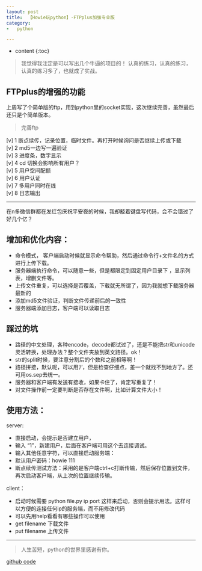 ```yaml
---
layout: post
title:  【Howie玩python】-FTPplus加强专业版
category:
-   python

---
```


* content
{:toc}


> 我觉得我注定是可以写出几个牛逼的项目的！
认真的练习，认真的练习，认真的练习多了，也就成了实战。



## FTPplus的增强的功能

上周写了个简单版的ftp，用到python里的socket实现，这次继续完善，虽然最后还只是个简单版本。

> 完善ftp

[v] 1 断点续传，记录位置，临时文件。再打开时候询问是否继续上传或下载   
[v] 2 md5一边写一遍验证   
[v] 3 进度条，数字显示    
[v] 4 cd 切换会影响所有用户？   
[v] 5 用户空间配额   
[v] 6 用户认证   
[v] 7 多用户同时在线   
[v] 8 日志输出    


-----------

在n多微信群都在发红包庆祝平安夜的时候，我却敲着键盘写代码，会不会错过了好几个亿？

## 增加和优化内容：

- 命令模式， 客户端启动时候就显示命令帮助，然后通过命令行+文件名的方式进行上传下载。  
- 服务器端执行命令，可以随意一些，但是都限定到固定用户目录下  ，显示列表，增删文件等。
- 上传文件重复，可以选择是否覆盖，下载就无所谓了，因为我就想下载服务器最新的
- 添加md5文件验证，判断文件传递前后的一致性  
- 服务器端添加日志，客户端可以读取日志


## 踩过的坑  

- 路径的中文处理，各种encode，decode都试过了，还是不能把str和unicode灵活转换，处理办法？整个文件夹放到英文路径。ok！  
- str的split时候，要注意分割后的个数和之前相等啊！  
- 路径拼接，默认呢，可以用‘/’，但是检查仔细点，差一个就找不到地方了。还可用os.sep去统一。
- 服务器和客户端有发送有接收，如果卡住了，肯定写重复了！
- 对文件操作前一定要判断是否存在文件啊，比如计算文件大小！


## 使用方法：

server:

- 直接启动，会提示是否建立用户，  
- 输入 “1”，新建用户，后面在客户端可用这个去连接调试。  
- 输入其他任意字符，可以直接启动服务端：  
- 默认用户密码：howie 111     
- 断点续传测试方法：采用的是客户端ctrl+c打断传输，然后保存位置到文件，再次启动客户端，从上次的位置继续传输。

client：

- 启动时候需要 python file.py ip port 这样来启动，否则会提示用法。这样可以方便的连接任何ip的服务端，而不用修改代码
- 可以先用help看看有哪些操作可以使用
- get filename 下载文件
- put filename 上传文件

---
> 人生苦短，python的世界里感谢有你。

[github code](https://github.com/HowieWang/pythonStudy/tree/master/s11/day9)